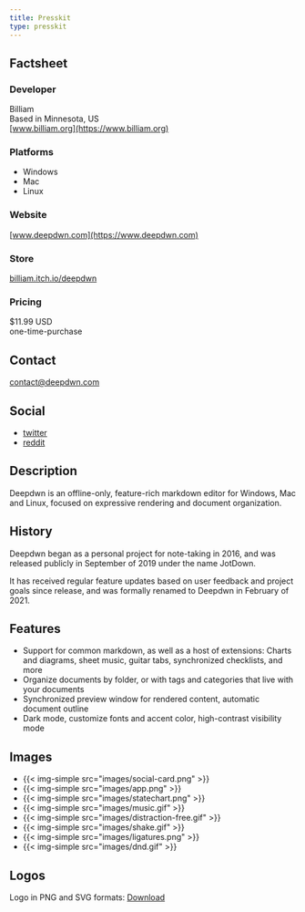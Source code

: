 ```yaml
---
title: Presskit
type: presskit
---
```


<div class="presskit-body">
<div class="factsheet">

## Factsheet

### Developer

Billiam  
Based in Minnesota, US  
[www.billiam.org](https://www.billiam.org)

### Platforms

* Windows
* Mac
* Linux

### Website

[www.deepdwn.com](https://www.deepdwn.com)

### Store

[billiam.itch.io/deepdwn](https://billiam.itch.io/deepdwn)

### Pricing

$11.99 USD  
one-time-purchase

## Contact

<contact@deepdwn.com>

## Social

* [twitter](https://twitter.com/deepdwnapp)
* [reddit](https://reddit.com/r/deepdwn)

</div>
<div class="data">

## Description

Deepdwn is an offline-only, feature-rich markdown editor for Windows, Mac and Linux, focused on
expressive rendering and document organization.

## History

Deepdwn began as a personal project for note-taking in 2016, and was released publicly in September of 2019 under the name JotDown.

It has received regular feature updates based on user feedback and project goals since release, and was formally renamed to Deepdwn in February of 2021.

## Features

* Support for common markdown, as well as a host of extensions: Charts and diagrams, sheet music, guitar tabs, synchronized checklists, and more
* Organize documents by folder, or with tags and categories that live with your documents
* Synchronized preview window for rendered content, automatic document outline
* Dark mode, customize fonts and accent color, high-contrast visibility mode

## Images

<div class="gallery">

* {{< img-simple src="images/social-card.png" >}}
* {{< img-simple src="images/app.png" >}}
* {{< img-simple src="images/statechart.png" >}}
* {{< img-simple src="images/music.gif" >}}
* {{< img-simple src="images/distraction-free.gif" >}}
* {{< img-simple src="images/shake.gif" >}}
* {{< img-simple src="images/ligatures.png" >}}
* {{< img-simple src="images/dnd.gif" >}}

</div>

## Logos

Logo in PNG and SVG formats: <a href="images/deepdwn-logos.zip">Download</a>

</div>
</div>